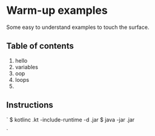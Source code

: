 # Warm-up examples

Some easy to understand examples to touch the surface.

## Table of contents

1. hello
2. variables
3. oop
4. loops
5. 


## Instructions

`
    $ kotlinc <file-name>.kt -include-runtime -d <file-name>.jar
    $ java -jar <file-name>.jar

`


